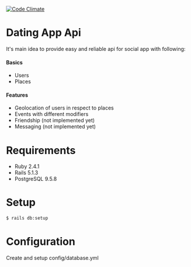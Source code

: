 [![Code Climate](https://codeclimate.com/github/OleksiyNosov/dating_app_api/badges/gpa.svg)](https://codeclimate.com/github/OleksiyNosov/dating_app_api)

# Dating App Api
It's main idea to provide easy and reliable api for social app with following:

#### Basics
- Users
- Places

#### Features
- Geolocation of users in respect to places
- Events with different modifiers
- Friendship (not implemented yet)
- Messaging (not implemented yet)

# Requirements
- Ruby 2.4.1
- Rails 5.1.3
- PostgreSQL 9.5.8

# Setup

```sh
$ rails db:setup
```

# Configuration
Create and setup config/database.yml
